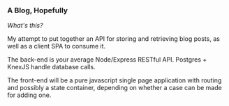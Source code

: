### A Blog, Hopefully

*What's this?*

My attempt to put together an API for storing and retrieving blog posts, as well as a client SPA to consume it.

The back-end is your average Node/Express RESTful API. Postgres + KnexJS handle database calls.

The front-end will be a pure javascript single page application with routing and possibly a state container, depending on whether a case can be made for adding one.

